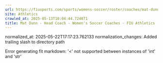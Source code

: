 ```yaml
---
url: https://fiusports.com/sports/womens-soccer/roster/coaches/mat-dunn/3360/
site: Athletics
crawled_at: 2025-05-13T10:04:44.724071
title: Mat Dunn - Head Coach - Women's Soccer Coaches - FIU Athletics
---
```

normalized_at: 2025-05-22T17:17:23.762133
normalization_changes: Added trailing slash to directory path

Error generating fit markdown: '<' not supported between instances of 'int' and 'str'